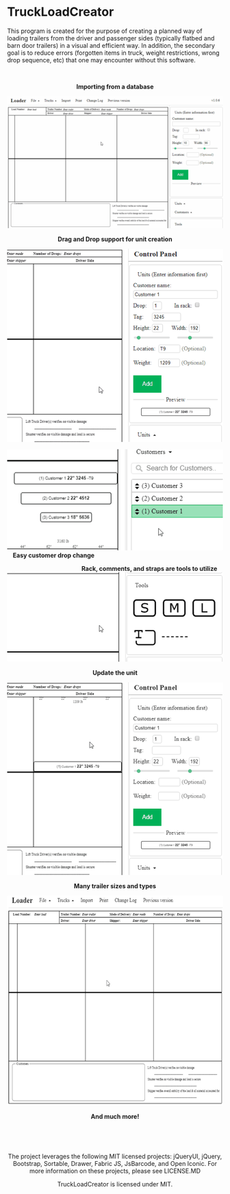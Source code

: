 
# TruckLoadCreator  
  
This program is created for the purpose of creating a planned way of loading trailers from the driver and passenger sides (typically flatbed and barn door trailers) in a visual and efficient way. In addition, the secondary goal is to reduce errors (forgotten items in truck, weight restrictions, wrong drop sequence, etc) that one may encounter without this software.  

<p align="center">&nbsp; </P>

<p align="center">
<b>Importing from a database   </b>
</p>
<p align="center">
<img src="https://github.com/morrisapps/TruckLoadCreator/raw/PreDev/Gifs/Import1.gif" />  
</p> 

<p align="center">
<b>Drag and Drop support for unit creation</b>
</p>
<p align=center>
<img  src="https://github.com/morrisapps/TruckLoadCreator/raw/PreDev/Gifs/DragDrop1.gif"/> 
</p>

<p align="left">
<img
src="https://github.com/morrisapps/TruckLoadCreator/raw/PreDev/Gifs/CUSTOMERSWAP1.gif" /> 
<b>&nbsp;&nbsp;&nbsp;&nbsp;Easy customer drop change </b> 
</p>


<p align="right">
<b>Rack, comments, and straps are tools to utilize&nbsp;&nbsp;&nbsp;&nbsp; </b>
<img src="https://github.com/morrisapps/TruckLoadCreator/raw/PreDev/Gifs/TOOLS1.gif" />  
</p> 


<p align="center">
<b>Update the unit   </b></p>
<p align="center"><img src="https://github.com/morrisapps/TruckLoadCreator/raw/PreDev/Gifs/UPDATE1.gif" />  
</p>

<p align="center">
<b>Many trailer sizes and types    </b></p>
<p align="center">
<img src="https://github.com/morrisapps/TruckLoadCreator/raw/PreDev/Gifs/TRUCKS1.gif" width="600" height="490" />  
</p>
<p align="center">
<b>And much more!    </b></p>

<p align="center">&nbsp; </P>
<p align="center">&nbsp; </P>
<p align="center">The project leverages the following MIT licensed projects: jQueryUI, jQuery, Bootstrap, Sortable, Drawer, Fabric JS, JsBarcode, and Open Iconic.  
For more information on these projects, please see LICENSE.MD  
</p> 
<p align="center">TruckLoadCreator is licensed under MIT.</p>


